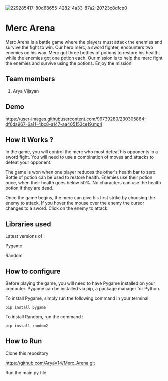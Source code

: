 ![229285417-80d68655-4282-4a33-87a2-20723c8dfcb0](https://user-images.githubusercontent.com/99739280/230303940-75883e73-016c-45e0-9479-010409016092.png)
# Merc Arena

Merc Arena is a battle game where the players must attack the enemies and survive the fight to win. Our hero merc, a sword fighter, encounters two enemies on his way. Merc got three bottles of potions to restore his health, while the enemies got one potion each. Our mission is to help the merc fight the enemies and survive using the potions. Enjoy the mission!

## Team members
1. Arya Vijayan

## Demo

https://user-images.githubusercontent.com/99739280/230305864-df6da967-6a11-4bc8-a147-aa405153ce19.mp4

## How it Works ?

In the game, you will control the merc who must defeat his opponents in a sword fight. You will need to use a combination of moves and attacks to defeat your opponent.

The game is won when one player reduces the other's health bar to zero. 
Bottle of potion can be used to restore health. Enemies use their potion once, when their health goes below 50%. No characters can use the health potion if they are dead.

Once the game begins, the merc can give his first strike by choosing the enemy to attack. If you hover the mouse over the enemy the cursor changes to a sword. Click on the enemy to attack.

## Libraries used

Latest versions of :

Pygame

Random


## How to configure
Before playing the game, you will need to have Pygame installed on your computer. Pygame can be installed via pip, a package manager for Python.

To install Pygame, simply run the following command in your terminal:

```
pip install pygame
```

To install Random, run the command :

```
pip install random2
```

## How to Run

Clone this repository

https://github.com/AryaV14/Merc_Arena.git

Run the main.py file.




